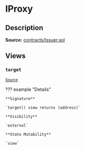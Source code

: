 # IProxy

## Description

**Source:** [contracts/Issuer.sol](https://github.com/Synthetixio/synthetix/tree/v2.80.4-alpha/contracts/Issuer.sol)

## Views

### `target`

<sub>[Source](https://github.com/Synthetixio/synthetix/tree/v2.80.4-alpha/contracts/Issuer.sol#L31)</sub>

??? example "Details"

    **Signature**

    `target() view returns (address)`

    **Visibility**

    `external`

    **State Mutability**

    `view`
